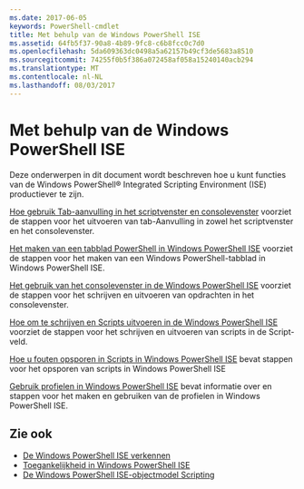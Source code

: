 ```yaml
---
ms.date: 2017-06-05
keywords: PowerShell-cmdlet
title: Met behulp van de Windows PowerShell ISE
ms.assetid: 64fb5f37-90a8-4b89-9fc8-c6b8fcc0c7d0
ms.openlocfilehash: 5da609363dc0498a5a62157b49cf3de5683a8510
ms.sourcegitcommit: 74255f0b5f386a072458af058a15240140acb294
ms.translationtype: MT
ms.contentlocale: nl-NL
ms.lasthandoff: 08/03/2017
---
```

# <a name="using-the-windows-powershell-ise"></a>Met behulp van de Windows PowerShell ISE
Deze onderwerpen in dit document wordt beschreven hoe u kunt functies van de Windows PowerShell® Integrated Scripting Environment (ISE) productiever te zijn.

[Hoe gebruik Tab-aanvulling in het scriptvenster en consolevenster](How-to-Use-Tab-Completion-in-the-Script-Pane-and-Console-Pane.md) voorziet de stappen voor het uitvoeren van tab-Aanvulling in zowel het scriptvenster en het consolevenster.

[Het maken van een tabblad PowerShell in Windows PowerShell ISE](How-to-Create-a-PowerShell-Tab-in-Windows-PowerShell-ISE.md) voorziet de stappen voor het maken van een Windows PowerShell-tabblad in Windows PowerShell ISE.

[Het gebruik van het consolevenster in de Windows PowerShell ISE](How-to-Use-the-Console-Pane-in-the-Windows-PowerShell-ISE.md) voorziet de stappen voor het schrijven en uitvoeren van opdrachten in het consolevenster.

[Hoe om te schrijven en Scripts uitvoeren in de Windows PowerShell ISE](How-to-Write-and-Run-Scripts-in-the-Windows-PowerShell-ISE.md) voorziet de stappen voor het schrijven en uitvoeren van scripts in de Script-veld.

[Hoe u fouten opsporen in Scripts in Windows PowerShell ISE](How-to-Debug-Scripts-in-Windows-PowerShell-ISE.md) bevat stappen voor het opsporen van scripts in Windows PowerShell ISE

[Gebruik profielen in Windows PowerShell ISE](How-to-Use-Profiles-in-Windows-PowerShell-ISE.md) bevat informatie over en stappen voor het maken en gebruiken van de profielen in Windows PowerShell ISE.

## <a name="see-also"></a>Zie ook
- [De Windows PowerShell ISE verkennen](../../getting-started/fundamental/Exploring-the-Windows-PowerShell-ISE.md)
- [Toegankelijkheid in Windows PowerShell ISE](../../setup/Accessibility-in-Windows-PowerShell-ISE.md)
- [De Windows PowerShell ISE-objectmodel Scripting](https://technet.microsoft.com/en-us/library/69b047d0-da79-413e-b948-8e45d05d1f85)

